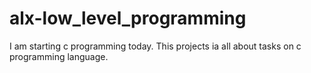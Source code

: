 # alx-low_level_programming
I am starting c programming today.
This projects ia all about tasks on c programming language.
